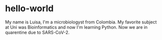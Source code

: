 # hello-world
My name is Luisa, I'm a microbiologyst from Colombia. My favorite subject at Uni was Bioinformatics and now I'm learning Python.
Now we are in quarentine due to SARS-CoV-2. 
